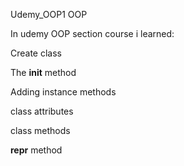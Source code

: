 Udemy_OOP1
OOP

In udemy OOP section course i learned:

Create class

The __init__ method

Adding instance methods

class attributes

class methods

__repr__ method
